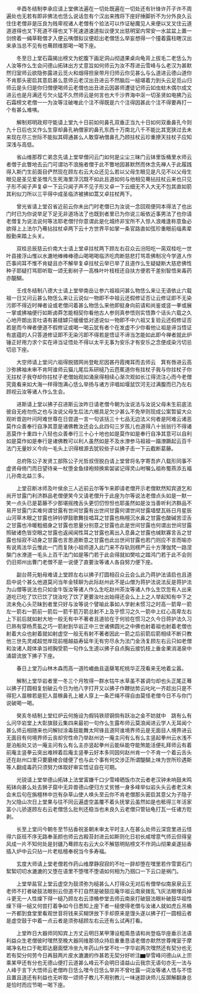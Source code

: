 <!-- { "loadSidebar": true } -->
　　辛酉冬结制李承应请上堂佛法遍在一切处既遍在一切处还有针锋许芥子许不周遍处也无若有即非佛法也恁么说话忽有个汉出来拽将下座好捶脚折不为分外良久云住住老僧非是压良为贱卑视诸人老僧有个验法可以作证秘魔见人来便以叉叉住云道道道得也叉下死道不得也叉下死速道速道拟议便叉出慈明室内常安一水盆盆上置一剑傍着一緉草鞋僧才入便云咦僧拟议便趁出老僧恁么举妄想得一个撞着露柱瞎汉出来承当总不见有也蓦顾维那喝一喝下座。

　　冬至日上堂石霜揭出榜文为蛇腹下画足洞山彻退果桌向龟背上拔毛二老恁么为人汝等作么生会问德山拓钵出方丈意旨如何师云为汝不荐进云雪峰与么老汉为甚默然归室师云欲隐弥露进云觅火和烟得担泉带月归师云你见甚么与么道进云德山道你不肯那头密启其意启甚么意师云老汉出丑进云不然脑后一槌堪着力到头云足觅山归师云是头归是你归僧便喝师云老僧也出丑进云因甚师遭徒记师云如虫蛀木偶尔成文进云也是月满还亏欠火猛不久然师云是何言也大千沙界海中沤一切圣贤如电拂乃云石霜榜文老僧一一为汝等注破唯此个注不得既是六个注得因甚此个注不得要再打一个有甚么难咦。

　　解制郑明政郑守能请上堂九十日前如何鼻孔双垂正当九十日如何双垂鼻孔今则九十日后也又作么生穿却鼻孔衲僧家的鼻孔东西十万南北八千不能比其宽狭过去未来现在尽三世际不能拟其碍通甚么人敢穿衲僧鼻孔乃顾拄杖云珍重撩天拄杖子应知深浅与高低。

　　省山维那荐亡弟念先请上堂举僧问云门如何是尘尘三昧门云钵里饭桶里水师云者僧于此瞥地去云门可谓功不浪施者僧于此不瞥地因甚默然而休念先禅人于此履践得入斯门生前面目俨然现在顾左右云大众还见么若以父母生眼见是凡见不以父母生眼见是圣见爱圣憎凡生死海里浮沉既不如此且道如何与他相见蓦拈拄杖云来也只见子形不闻子声复卓一下云只闻子声不见子形又卓一下云细无不入大无不包其直如箭其利似刀所以三平得中成圣临济被拂如蒿又卓拄杖两下。

　　曾光省请上堂召省近前云你未出门时老僧已为汝说一念回观便同本得法了也出门时已为你说举足下足无非道场法了也既到者里已为你说三皈依近事男法了也你请老僧复为说法说何等法耶老僧忖你意谓此是化城终非宝所不入惊人浪难逢称意鱼必欲得上上法尔乃蓦拈拄杖卓两下云十方世界平如掌一条官路直如弦珍重眼前缁素辈殷勤来踏上头关。

　　双桂忌辰慈云价南大士请上堂卓拄杖两下顾左右召众云汾阳吃一脔双桂吃一世叶县接浮山惟以水漉地棒棒棒德山喝喝喝临济吃肉断慈悲打骂乖佛制况今学道人作匹事间耳不惟不肯疑且亦不解举复卓拄杖云举已举了且道作么生疑疑断大慈悲佛性种子耶疑打骂耶听取一颂无影树子一高株叶叶枝枝还自扶方便若干差别智悟来毒药亦醍醐。

　　壬戌冬结制八德大士请上堂举南岳让参六祖祖问甚么物恁么来让无语依止六载祖一日又问云甚么物恁么来让云说似一物即不中祖云还假修证否让云修证即不无染污即不得近时禅者设或老僧问着甚么物恁么来他即挺身向前请和尚鉴或竖一拳或展一掌或拂袖便行如斯卤莽怎能相契你看他古人参则真参悟则实悟靠个话头六载之久心地开朗出言吐语有甚缝罅只缓缓低对道说似一物即不中六祖又复验云还假修证否若是而今禅者便道不假修证或喝一喝云犹有者个在发虚不少你看他让祖是谛当悟证有底蕴的人只答道修证即不无染污即不得若是悟证不谛当怎能如此即今禅者就此炉锤正好用力求个实在谛当证悟处不得以太平无事为安乐才有安乐之念便成染污切忌切忌下座。

　　大空师请上堂问六祖得脱猎网尚登毗尼因甚丹霞掩耳而去师云　箕有唇进云高沙弥拂袖未审不肯阿谁师云猫儿尾后系研槌乃云芭蕉道你有拄杖子我与你拄杖子你无拄杖子我夺却你拄杖子老僧始观如涌泉得相续心渐次观如长江得流注心而今老僧究竟看来如大海一样得饱满心恁么举扬与诸方评唱如堰鼠饮河无过满腹而已乃左右顾视云汝等诸人作么生会。

　　进斯请上堂以拂子召进斯云汝昨日请老僧今朝为汝说法与汝说父母未生前底法彼自无疮勿伤之也与汝说父母生后法六根具足欠少甚么不免举则现成公案暂留大众观听昔迦叶问阿难世尊在日尝道一言一句该括三十七品无边法义何者是阿难云诸恶莫作众善奉行自净其意是诸佛教汝还会么此四句三岁孩儿也道得八十翁翁行不得诸恶莫作十重四十八轻也众善奉行三十心十地也如是莫作如是奉行自净其意可以自利如是莫作如是奉行是诸佛教可以利人虽然如是不及水潦参马祖祖一蹋潦蹶起云百千法门无量妙义今向一毛头上识得根源去犹较些子以拂子击一下云截断葛藤。

　　总府陈公子发贤工部陈公子光哲叔侄脱白请上堂曾将名字寄吾庐八载形同事不虚贤母倚门而日望待亲一杖堕金鱼绿袍频换紫袈裟记得灵山咐嘱么祖祢蜀燕添五福儿孙南北益三多。

　　上堂召断冰师及叶侯余三人近前云尔等乍来即请老僧开示老僧默然知宾道乞和尚开甘露门利济群品老僧便笑今又请老僧升于此座为尔等说法老僧点头如是一默一笑一点头已是葛藤不少那堪摇拽舌头更忉忉怛怛也耶虽然如是汝当善听利济群品不易开甘露门实难何谓甘露有世间甘露有出世间甘露何谓世间甘露墙壁瓦砾日月星辰山河草木眼之甘露也钟铃锣鼓歌舞技唱耳之甘露也栴檀沉水鼻之甘露也酸碱苦涩舌之甘露也冷暖粗细身之甘露也思量分别意之甘露也此是世间甘露也何谓出世间甘露照破诸色皆空眼之甘露也返闻闻性耳之甘露也离出入息鼻之甘露也缄默寡言舌之甘露也恒寂不动身之甘露也言思道断意之甘露也此出世间甘露也若门则应不言而喻亦有说焉法华云惟此一门而复陕小祖师道入此门来不存轨则楞严云十方薄伽梵一路涅槃门水潦道一毛头上百千法门如是等门若于此会得就如樊哙之踏鸿门若于此不会则仍旧郑州出曹门老僧不是一说便了直要汝等诸人各自努力便下座。

　　副台蒋元魁母难请上堂顾左右以拂子打圆相召众云会么此乃蒋护法请启也且道启中说个甚么他道莫问当年金犊聊为此际赵州此不是山僧为蒋护法说法反是蒋护法为山僧等说法也只如金牛饭汝等诸人作么生吃赵州茶汝等诸人作么生饮忽有人出来道吃已吃了饮已饮了饶汝吃了饮了更要汝吐出始得还会么上上之人举起知有中下之流未免心头茫昧到者里只好与汝等说个譬喻此事如人学射未惯习之时高一箭卑一箭左一箭右一箭前一箭后一箭千箭万箭总射不上及乎惯习之久一箭中上红心高卑左右上下前后就如射大地一般无有中不著者且道验在于何验在惯习之久今日蒋护法久习已熟有穿杨贯虱之巧一箭射到华岩正中三世诸佛圆光之中佛也射着祖也射着老僧也射着大众也射着就如射虚空一般无有射不著者因此一箭之后前箭后箭相续不断只教他三世先灵咸超觉岸现前檀越益寿延年无有穷尽永为法门金汤复顾左右云只如老僧和汝诸人觌体承当袒胸受箭一句作么生道以拂子自点胸云接饥枝上垂金果消渴泉中涌碧流放下拂子下座。

　　春日上堂万山林木森而高一道险巇曲且遥蘖笔柁桃华正茂看来无地着尘嚣。

　　解制上堂华岩者里一冬三个月牧得一群水牯牛水草虽不甚调匀却也头正尾正蓦以拂子打圆相复划破云今日为他八字打开又以拂子作鞭挞势云叱叱一齐趁出只是不得犯人苗稼若是犯人苗稼鼻孔上被人穿上一条芒绳不得自由莫怪老僧今日不与你门说破喝一喝。

　　癸亥冬结制上堂红炉云何施设为煆钝铁顽钢倘有跃冶之金不妨就中　跳有么有么问华岩堂上大彰旗鼓云集四来最初一句作么生露布师云莫浪闻进云学人无耳闻个甚么师云相随来也问解挝涂毒鼓能舞太阿锋且道阿谁境界师云是无面目人境界进云无面目有何境界师云丧却穷性命乃举赵州访一庵主问有么有么主竖起拳州云水浅不是泊船处又访一庵主问有么有么主亦竖起拳州云能纵能夺能煞能活便礼拜师云有着前庵主竖拳云突出难辨着后庵主竖拳云好本多同因何赵州肯一个不肯一个着云舌头还在赵州口里只要磨棱合缝便了也与此个事有何交涉正所谓醍醐上味为世所珍遇斯等人翻成毒药只须努力体取好审实悟证自在可期。

　　光锐请上堂举德山拓钵上法堂富嫌千口少雪峰晒饭巾次云者老汉钟未响鼓未鸣拓钵向甚么处去狮子窟中无异兽德山便归方丈贫憾一身多峰举似岩头头云者老汉未会末后句在旃檀林中岂有杂草山使人唤头至云你不肯老僧那头密启其意父为子隐子为父隐山次日上堂果与往不同云遍虚空盖覆不着头抚掌云虽然如是也秪得三年活家富小儿骄遂顾左右云老僧恁么批判还稳当也未良久云老僧只管钻龟打瓦一任诸方贬剥。

　　长至上堂问今朝冬至节拈香祝圣朝未审太平时主人在甚么处师云深宫里进云怪得六臣班不序无路奉圣颜也师云古殿苔封进云如斯则化日初长咸增意气师云但得皇风成一片不知何处是封疆乃蓦顾左右云大众不解慈明贴榜文不作洞山彻果桌遂拈香插入炉中云只拈一片老枯檀奉祝当今多寿福。

　　玄度大师请上堂老僧若作药山维摩静寂寂的不吐一辞却堕在嘿里若作雪窦石门絮絮叨叨水漉漉的又堕在语里不堕嘿不堕语如何相为乃掴口一下云口是祸门。

　　上堂举盐官上堂云虚空为鼓须弥为槌甚么人打得众无对后有僧举似南泉泉云王老师不打者破鼓法眼别云但道不打自然是破鼓应庵华祖云南泉拨乱飞灰法眼埋兵掉斗更无一人性燥下得一槌乃顾左右云漆桶参堂去师云南泉打破鼓法眼补破鼓华祖性燥下得一槌又何尝打着争如今日悉知上座下者一槌使得老僧与汝诸人就如虎丘吊桶一齐都到食堂里看观世音将钱来买糊饼放下手却原来是馒头遂以拂子打一圆相云者是虚空鼓于中着一点云者是须弥槌顾左右云还有么试再打看。

　　上堂昨日大器师同知宾上方丈云明日某甲薄设粗斋恳请和尚登临华座垂示法语利益众生老僧彼时嘿然至晚大器同维那领众持启重重恳请老僧亦默然世尊掩室于摩竭净名杜口于毗耶达磨面壁冷坐九年药山升堂不吐一字华岩两次嘿然还有契分也无若有契分何劳今日再鼓两片皮水漉漉的作甚若无契分好听注▆举雪峰问德山从上宗乘某甲还有分也无德山便打云道甚么峰云不会明日请益山云我宗无语句亦无一法与人峰于言下大悟师云老僧昨日恁么嘿今日恁么举并不曾吐露一词汝等诸人悟与不悟且置且道还有利益也无听取一颂师子教儿不用别教儿一味迷踪诀师儿反踯解翻身总是恰时而应节喝一喝下座。

